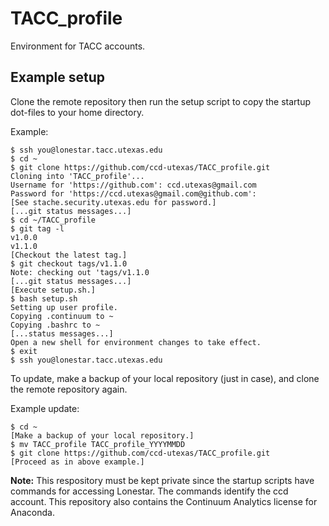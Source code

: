 # TACC_profile

Environment for TACC accounts.

## Example setup

Clone the remote repository then run the setup script to copy the startup dot-files to your home directory.

Example:
```
$ ssh you@lonestar.tacc.utexas.edu
$ cd ~
$ git clone https://github.com/ccd-utexas/TACC_profile.git
Cloning into 'TACC_profile'...
Username for 'https://github.com': ccd.utexas@gmail.com
Password for 'https://ccd.utexas@gmail.com@github.com':
[See stache.security.utexas.edu for password.]
[...git status messages...]
$ cd ~/TACC_profile
$ git tag -l
v1.0.0
v1.1.0
[Checkout the latest tag.]
$ git checkout tags/v1.1.0
Note: checking out 'tags/v1.1.0
[...git status messages...]
[Execute setup.sh.]
$ bash setup.sh
Setting up user profile.
Copying .continuum to ~
Copying .bashrc to ~
[...status messages...]
Open a new shell for environment changes to take effect. 
$ exit
$ ssh you@lonestar.tacc.utexas.edu
```

To update, make a backup of your local repository (just in case), and clone the remote repository again.

Example update:
```
$ cd ~
[Make a backup of your local repository.]
$ mv TACC_profile TACC_profile_YYYYMMDD
$ git clone https://github.com/ccd-utexas/TACC_profile.git
[Proceed as in above example.]
```

**Note:** This respository must be kept private since the startup scripts have commands for accessing Lonestar. The commands identify the ccd account. This repository also contains the Continuum Analytics license for Anaconda.
